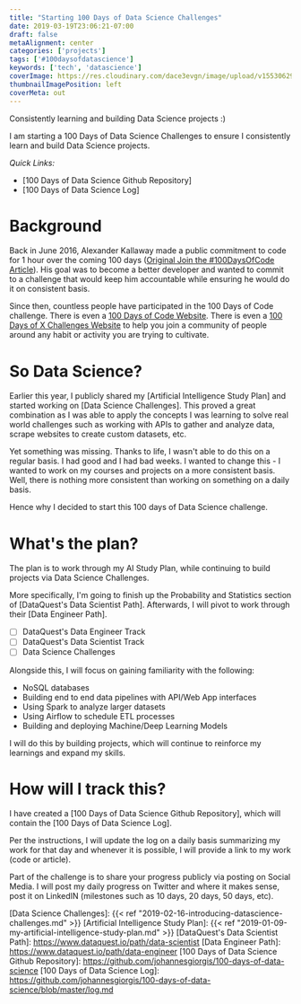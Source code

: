 ```yaml
---
title: "Starting 100 Days of Data Science Challenges"
date: 2019-03-19T23:06:21-07:00
draft: false
metaAlignment: center
categories: ['projects']
tags: ['#100daysofdatascience']
keywords: ['tech', 'datascience']
coverImage: https://res.cloudinary.com/dace3evgn/image/upload/v1553062958/100DaysofCode.jpg
thumbnailImagePosition: left
coverMeta: out
---
```


Consistently learning and building Data Science projects :)

<!--more-->

I am starting a 100 Days of Data Science Challenges to ensure I consistently learn and build Data Science projects.

_Quick Links:_

- [100 Days of Data Science Github Repository]
- [100 Days of Data Science Log]


# Background

Back in June 2016, Alexander Kallaway made a public commitment to code for 1 hour over the coming 100 days ([Original Join the #100DaysOfCode Article]). His goal was to become a better developer and wanted to commit to a challenge that would keep him accountable while ensuring he would do it on consistent basis.

Since then, countless people have participated in the 100 Days of Code challenge. There is even a [100 Days of Code Website]. There is even a [100 Days of X Challenges Website] to help you join a community of people around any habit or activity you are trying to cultivate.


# So Data Science?

Earlier this year, I publicly shared my [Artificial Intelligence Study Plan] and started working on [Data Science Challenges]. This proved a great combination as I was able to apply the concepts I was learning to solve real world challenges such as working with APIs to gather and analyze data, scrape websites to create custom datasets, etc.

Yet something was missing. Thanks to life, I wasn't able to do this on a regular basis. I had good and I had bad weeks. I wanted to change this - I wanted to work on my courses and projects on a more consistent basis. Well, there is nothing more consistent than working on something on a daily basis.

Hence why I decided to start this 100 days of Data Science challenge.


# What's the plan?

The plan is to work through my AI Study Plan, while continuing to build projects via Data Science Challenges.

More specifically, I'm going to finish up the Probability and Statistics section of [DataQuest's Data Scientist Path]. Afterwards, I will pivot to work through their [Data Engineer Path].

- [ ] DataQuest's Data Engineer Track
- [ ] DataQuest's Data Scientist Track
- [ ] Data Science Challenges

Alongside this, I will focus on gaining familiarity with the following:

- NoSQL databases
- Building end to end data pipelines with API/Web App interfaces
- Using Spark to analyze larger datasets
- Using Airflow to schedule ETL processes
- Building and deploying Machine/Deep Learning Models

I will do this by building projects, which will continue to reinforce my learnings and expand my skills.


# How will I track this?

I have created a [100 Days of Data Science Github Repository], which will contain the [100 Days of Data Science Log].

Per the instructions, I will update the log on a daily basis summarizing my work for that day and whenever it is possible, I will provide a link to my work (code or article).

Part of the challenge is to share your progress publicly via posting on Social Media. I will post my daily progress on Twitter and where it makes sense, post it on LinkedIN (milestones such as 10 days, 20 days, 50 days, etc).


[//]: # (Reference Links)

[Original Join the #100DaysOfCode Article]: https://medium.freecodecamp.org/join-the-100daysofcode-556ddb4579e4
[100 Days of Code Website]: https://www.100daysofcode.com/
[100 Days of X Challenges Website]: http://100daysofx.com/
[Data Science Challenges]: {{< ref "2019-02-16-introducing-datascience-challenges.md" >}}
[Artificial Intelligence Study Plan]: {{< ref "2019-01-09-my-artificial-intelligence-study-plan.md" >}}
[DataQuest's Data Scientist Path]: https://www.dataquest.io/path/data-scientist
[Data Engineer Path]: https://www.dataquest.io/path/data-engineer
[100 Days of Data Science Github Repository]: https://github.com/johannesgiorgis/100-days-of-data-science
[100 Days of Data Science Log]: https://github.com/johannesgiorgis/100-days-of-data-science/blob/master/log.md